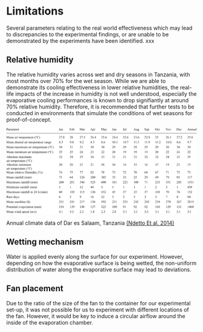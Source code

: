 # Limitations

Several parameters relating to the real world effectiveness which may lead to discrepancies to the experimental findings, or are unable to be demonstrated by the experiments have been identified. xxx

## Relative humidity

The relative humidity varies  across wet and dry seasons in Tanzania, with most months over 70% for the wet season. While we are able to demonstrate its cooling effectiveness in lower relative humidities, the real-life impacts of the increase in humidity is not well understood, especially the evaporative cooling performances is known to drop signifiantly at around 70% relative humidity. Therefore, it is recommended that further tests to be conducted in environments that simulate the conditions of wet seasons for proof-of-concept.

<img width="573" src="https://raw.githubusercontent.com/Technology-for-the-Poorest-Billion/2025-Majicom-WaterCooling-passive/refs/heads/main/finalassets/Mean-monthly-climatic-condition-for-Dar-es-Salaam.png">

Annual climate data of Dar es Salaam, Tanzania [(Ndetto Et al. 2014)](https://www.researchgate.net/publication/262450678_Urban_atmospheric_environment_and_human_biometeorological_studies_in_Dar_es_Salaam_Tanzania)

## Wetting mechanism

Water is applied evenly along the surface for our experiment. However, depending on how the evaporative surface is being wetted, the non-uniform distribution of water along the evaporative surface may lead to deviations.

## Fan placement

Due to the ratio of the size of the fan to the container for our experimental set-up, it was not possible for us to experiment with different locations of the fan. However, it would be key to induce a circular airflow around the inside of the evaporation chamber.
